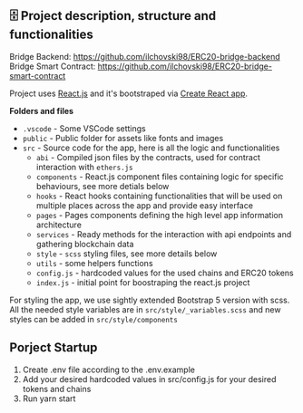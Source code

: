 ## 🗄 Project description, structure and functionalities

Bridge Backend: https://github.com/ilchovski98/ERC20-bridge-backend
Bridge Smart Contract: https://github.com/ilchovski98/ERC20-bridge-smart-contract

Project uses [React.js](https://reactjs.org/) and it's bootstraped via [Create React app](https://create-react-app.dev/).

**Folders and files**

- `.vscode` - Some VSCode settings
- `public` - Public folder for assets like fonts and images
- `src` - Source code for the app, here is all the logic and functionalities
  - `abi` - Compiled json files by the contracts, used for contract interaction with `ethers.js`
  - `components` - React.js component files containing logic for specific behaviours, see more detials below
  - `hooks` - React hooks containing functionalities that will be used on multiple places across the app and provide easy interface
  - `pages` - Pages components defining the high level app information architecture
  - `services` - Ready methods for the interaction with api endpoints and gathering blockchain data
  - `style` - `scss` styling files, see more details below
  - `utils` - some helpers functions
  - `config.js` - hardcoded values for the used chains and ERC20 tokens
  - `index.js` - initial point for boostraping the react.js project

For styling the app, we use sightly extended Bootstrap 5 version with scss. All the needed style variables are in `src/style/_variables.scss` and new styles can be added in `src/style/components`

## Porject Startup
1. Create .env file according to the .env.example
2. Add your desired hardcoded values in src/config.js for your desired tokens and chains
3. Run yarn start
